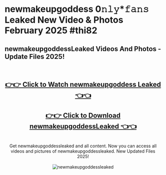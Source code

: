 # newmakeupgoddess 0𝚗𝚕𝚢*𝚏𝚊𝚗𝚜 Leaked New Video & Photos February 2025 #thi82

<h2>newmakeupgoddessLeaked Videos And Photos - Update Files 2025!</h2>
<br>
<div align="center">
<h2><a href="https://mediaupload.pro?title=newmakeupgoddess&ref=11F" rel="nofollow">👉👉 Click to Watch newmakeupgoddess Leaked 👈👈</a></h2>
<h2><a href="https://mediaupload.pro?title=newmakeupgoddess&ref=11F" rel="nofollow">👉👉 Click to Download newmakeupgoddessLeaked 👈👈</a></h2>
<br>
Get newmakeupgoddessleaked and all content. Now you can access all videos and pictures of newmakeupgoddessleaked. New Updated Files 2025!
<br>
<br>
<a href="https://mediaupload.pro?title=newmakeupgoddess&ref=11F" rel="nofollow" data-target="animated-image.originalLink"><img src="https://i.ibb.co/Gkj2r4b/banner.png" alt="newmakeupgoddessleaked" style="max-width: 100%; display: inline-block;" data-target="animated-image.originalImage"></a>
</div>
<br>

